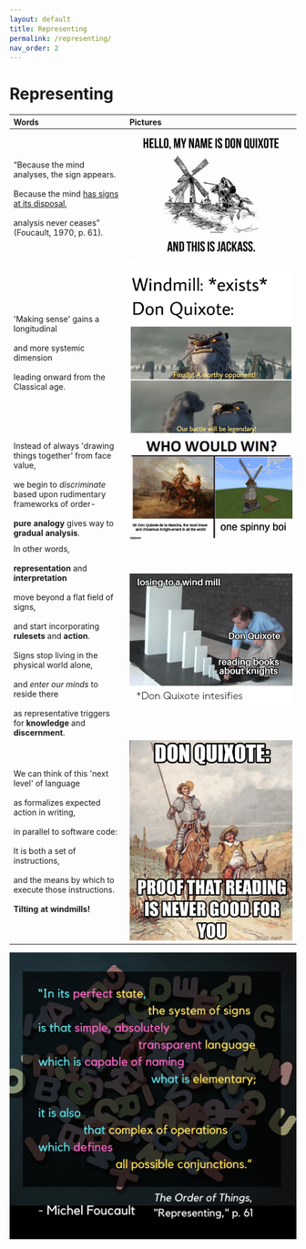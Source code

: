```yaml
---
layout: default
title: Representing
permalink: /representing/
nav_order: 2
---
```


# Representing

| Words | Pictures |
|:---------------------------------|:------------------------------------------------------|
| “Because the mind analyses, the sign appears. <br> <br> Because the mind [has signs at its disposal](https://en.wikipedia.org/wiki/Signified_and_signifier), <br> <br> analysis never ceases” (Foucault, 1970, p. 61). | ![Don Quixote meme](../memes/donquixotememe3.png) | 
|'Making sense' gains a longitudinal <br> <br> and more systemic dimension <br> <br> leading onward from the Classical age. | ![Don Quixote meme](../memes/donquixotememe1.jpg) | 
|Instead of always 'drawing things together' from face value, <br> <br> we begin to *discriminate* based upon rudimentary frameworks of order- <br> <br> **pure analogy** gives way to **gradual analysis**. | ![Don Quixote meme](../memes/donquixotememe4.jpg) |
| In other words, <br> <br> **representation** and **interpretation** <br> <br> move beyond a flat field of signs, <br> <br> and start incorporating **rulesets** and **action**. <br> <br> Signs stop living in the physical world alone, <br> <br> and *enter our minds* to reside there <br> <br> as representative triggers for **knowledge** and **discernment**. | ![Don Quixote meme](../memes/donquixotememe5.png) |
| We can think of this 'next level' of language <br> <br> as formalizes expected action in writing, <br> <br> in parallel to software code: <br> <br> It is both a set of instructions, <br> <br>and the means by which to execute those instructions. <br> <br> **Tilting at windmills!** | ![Don Quixote meme](../memes/donquixotememe2.png) |

![Representing](../graphics/toot_representing_graphic2.png)